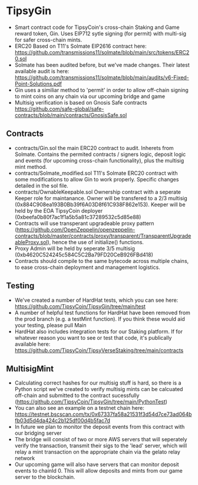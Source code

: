 # TipsyGin
- Smart contract code for TipsyCoin's cross-chain Staking and Game reward token, Gin. Uses EIP712 sytle signing (for permit) with multi-sig for safer cross-chain mints.
- ERC20 Based on T11's Solmate EIP2616 contract here: https://github.com/transmissions11/solmate/blob/main/src/tokens/ERC20.sol
- Solmate has been audited before, but we've made changes. Their latest available audit is here: https://github.com/transmissions11/solmate/blob/main/audits/v6-Fixed-Point-Solutions.pdf
- Gin uses a similiar method to 'permit' in order to allow off-chain signing to mint coins on any chain via our upcoming bridge and game
- Multisig verification is based on Gnosis Safe contracts https://github.com/safe-global/safe-contracts/blob/main/contracts/GnosisSafe.sol

## Contracts
- contracts/Gin.sol the main ERC20 contract to audit. Inherets from Solmate. Contains the permited contracts / signers logic, deposit logic and events (for upcoming cross-chain functionality), plus the multisig mint method.
- contracts/Solmate_modified.sol T11's Solmate ERC20 contract with some modifications to allow Gin to work properly. Specific changes detailed in the sol file.
- contracts/OwnableKeepable.sol Ownership contract with a seperate Keeper role for maintanance. Owner will be transfered to a 2/3 multisig (0x884C908ea193B0Bb39f6A03D8f61C938F862e153). Keeper will be held by the EOA TipsyCoin deployer (0xbeefa0b80f7ac1f1a5b5a81c37289532c5d85e88)
- Contracts will use transperant upgradeable proxy pattern (https://github.com/OpenZeppelin/openzeppelin-contracts/blob/master/contracts/proxy/transparent/TransparentUpgradeableProxy.sol), hence the use of initialize() functions.
- Proxy Admin will be held by seperate 3/5 multisig (0xb4620C524245c584C5C2Ba79FD20CeB926FBd418)
- Contracts should compile to the same bytecode across multiple chains, to ease cross-chain deployment and management logistics.

## Testing
- We've created a number of HardHat tests, which you can see here: https://github.com/TipsyCoin/TipsyGin/tree/main/test
- A number of helpful test functions for HardHat have been removed from the prod branch (e.g. a testMint function). If you think these would aid your testing, please pull Main
- HardHat also includes integration tests for our Staking platform. If for whatever reason you want to see or test that code, it's publically available here: https://github.com/TipsyCoin/TipsyVerseStaking/tree/main/contracts

## MultisigMint
- Calculating correct hashes for our multisig stuff is hard, so there is a Python script we've created to verify multisig mints can be calcuated off-chain and submitted to the contract sucessfully (https://github.com/TipsyCoin/TipsyGin/tree/main/PythonTest)
- You can also see an example on a testnet chain here: https://testnet.bscscan.com/tx/0x67337fa58a21531f3d54d7ce73ad064bfb03d5d4da424c2b125df00d4b5fac7d
- In future we plan to monitor the deposit events from this contract with our bridging server
- The bridge will consist of two or more AWS servers that will seperately verify the transaction, transmit their sigs to the 'lead' server, which will relay a mint transaction on the appropriate chain via the gelato relay network
- Our upcoming game will also have servers that can monitor deposit events to chainId 0. This will allow deposits and mints from our game server to the blockchain.
